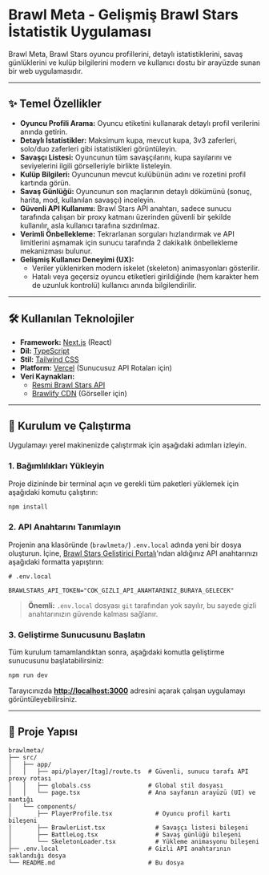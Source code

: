 # Brawl Meta - Gelişmiş Brawl Stars İstatistik Uygulaması

Brawl Meta, Brawl Stars oyuncu profillerini, detaylı istatistiklerini, savaş günlüklerini ve kulüp bilgilerini modern ve kullanıcı dostu bir arayüzde sunan bir web uygulamasıdır.

---

## ✨ Temel Özellikler

- **Oyuncu Profili Arama:** Oyuncu etiketini kullanarak detaylı profil verilerini anında getirin.
- **Detaylı İstatistikler:** Maksimum kupa, mevcut kupa, 3v3 zaferleri, solo/duo zaferleri gibi istatistikleri görüntüleyin.
- **Savaşçı Listesi:** Oyuncunun tüm savaşçılarını, kupa sayılarını ve seviyelerini ilgili görselleriyle birlikte listeleyin.
- **Kulüp Bilgileri:** Oyuncunun mevcut kulübünün adını ve rozetini profil kartında görün.
- **Savaş Günlüğü:** Oyuncunun son maçlarının detaylı dökümünü (sonuç, harita, mod, kullanılan savaşçı) inceleyin.
- **Güvenli API Kullanımı:** Brawl Stars API anahtarı, sadece sunucu tarafında çalışan bir proxy katmanı üzerinden güvenli bir şekilde kullanılır, asla kullanıcı tarafına sızdırılmaz.
- **Verimli Önbellekleme:** Tekrarlanan sorguları hızlandırmak ve API limitlerini aşmamak için sunucu tarafında 2 dakikalık önbellekleme mekanizması bulunur.
- **Gelişmiş Kullanıcı Deneyimi (UX):**
  - Veriler yüklenirken modern iskelet (skeleton) animasyonları gösterilir.
  - Hatalı veya geçersiz oyuncu etiketleri girildiğinde (hem karakter hem de uzunluk kontrolü) kullanıcı anında bilgilendirilir.

---

## 🛠️ Kullanılan Teknolojiler

- **Framework:** [Next.js](https://nextjs.org/) (React)
- **Dil:** [TypeScript](https://www.typescriptlang.org/)
- **Stil:** [Tailwind CSS](https://tailwindcss.com/)
- **Platform:** [Vercel](https://vercel.com/) (Sunucusuz API Rotaları için)
- **Veri Kaynakları:**
  - [Resmi Brawl Stars API](https://developer.brawlstars.com/)
  - [Brawlify CDN](https://brawlify.com/) (Görseller için)

---

## 🚀 Kurulum ve Çalıştırma

Uygulamayı yerel makinenizde çalıştırmak için aşağıdaki adımları izleyin.

### 1. Bağımlılıkları Yükleyin

Proje dizininde bir terminal açın ve gerekli tüm paketleri yüklemek için aşağıdaki komutu çalıştırın:

```bash
npm install
```

### 2. API Anahtarını Tanımlayın

Projenin ana klasöründe (`brawlmeta/`) `.env.local` adında yeni bir dosya oluşturun. İçine, [Brawl Stars Geliştirici Portalı](https://developer.brawlstars.com/)'ndan aldığınız API anahtarınızı aşağıdaki formatta yapıştırın:

```
# .env.local

BRAWLSTARS_API_TOKEN="COK_GIZLI_API_ANAHTARINIZ_BURAYA_GELECEK"
```

> **Önemli:** `.env.local` dosyası `git` tarafından yok sayılır, bu sayede gizli anahtarınızın güvende kalması sağlanır.

### 3. Geliştirme Sunucusunu Başlatın

Tüm kurulum tamamlandıktan sonra, aşağıdaki komutla geliştirme sunucusunu başlatabilirsiniz:

```bash
npm run dev
```

Tarayıcınızda **[http://localhost:3000](http://localhost:3000)** adresini açarak çalışan uygulamayı görüntüleyebilirsiniz.

---

## 📂 Proje Yapısı

```
brawlmeta/
├── src/
│   ├── app/
│   │   ├── api/player/[tag]/route.ts  # Güvenli, sunucu tarafı API proxy rotası
│   │   ├── globals.css                # Global stil dosyası
│   │   └── page.tsx                   # Ana sayfanın arayüzü (UI) ve mantığı
│   └── components/
│       ├── PlayerProfile.tsx            # Oyuncu profil kartı bileşeni
│       ├── BrawlerList.tsx              # Savaşçı listesi bileşeni
│       ├── BattleLog.tsx                # Savaş günlüğü bileşeni
│       └── SkeletonLoader.tsx           # Yükleme animasyonu bileşeni
├── .env.local                         # Gizli API anahtarının saklandığı dosya
└── README.md                          # Bu dosya
```

